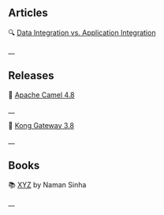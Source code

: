 ## Articles

🔍 [Data Integration vs. Application Integration](https://boomi.com/blog/data-integration-vs-application-integration/)

__

## Releases

🚀 [Apache Camel 4.8](https://camel.apache.org/blog/2024/09/camel48-whatsnew/)

__

🚀 [Kong Gateway 3.8](https://konghq.com/blog/product-releases/kong-gateway-3-8)

__

## Books

📚 [XYZ](https://a.co/d/0NRtDya) by Naman Sinha

__
